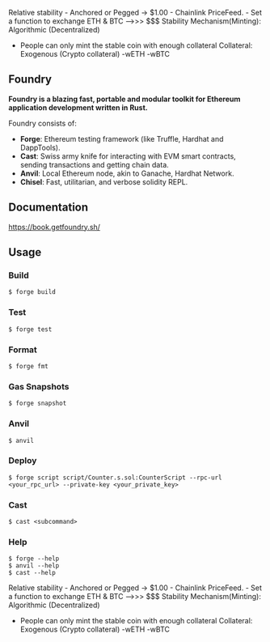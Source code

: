 

Relative stability - Anchored or Pegged -> $1.00
    - Chainlink PriceFeed.
    - Set a function to exchange ETH & BTC -->>> $$$
Stability Mechanism(Minting): Algorithmic (Decentralized)
  - People can only mint the stable coin with enough collateral
Collateral: Exogenous (Crypto collateral)
    -wETH
    -wBTC



## Foundry

**Foundry is a blazing fast, portable and modular toolkit for Ethereum application development written in Rust.**

Foundry consists of:

-   **Forge**: Ethereum testing framework (like Truffle, Hardhat and DappTools).
-   **Cast**: Swiss army knife for interacting with EVM smart contracts, sending transactions and getting chain data.
-   **Anvil**: Local Ethereum node, akin to Ganache, Hardhat Network.
-   **Chisel**: Fast, utilitarian, and verbose solidity REPL.

## Documentation

https://book.getfoundry.sh/

## Usage

### Build

```shell
$ forge build
```

### Test

```shell
$ forge test
```

### Format

```shell
$ forge fmt
```

### Gas Snapshots

```shell
$ forge snapshot
```

### Anvil

```shell
$ anvil
```

### Deploy

```shell
$ forge script script/Counter.s.sol:CounterScript --rpc-url <your_rpc_url> --private-key <your_private_key>
```

### Cast

```shell
$ cast <subcommand>
```

### Help

```shell
$ forge --help
$ anvil --help
$ cast --help
```
Relative stability - Anchored or Pegged -> $1.00
    - Chainlink PriceFeed.
    - Set a function to exchange ETH & BTC -->>> $$$
Stability Mechanism(Minting): Algorithmic (Decentralized)
  - People can only mint the stable coin with enough collateral
Collateral: Exogenous (Crypto collateral)
    -wETH
    -wBTC